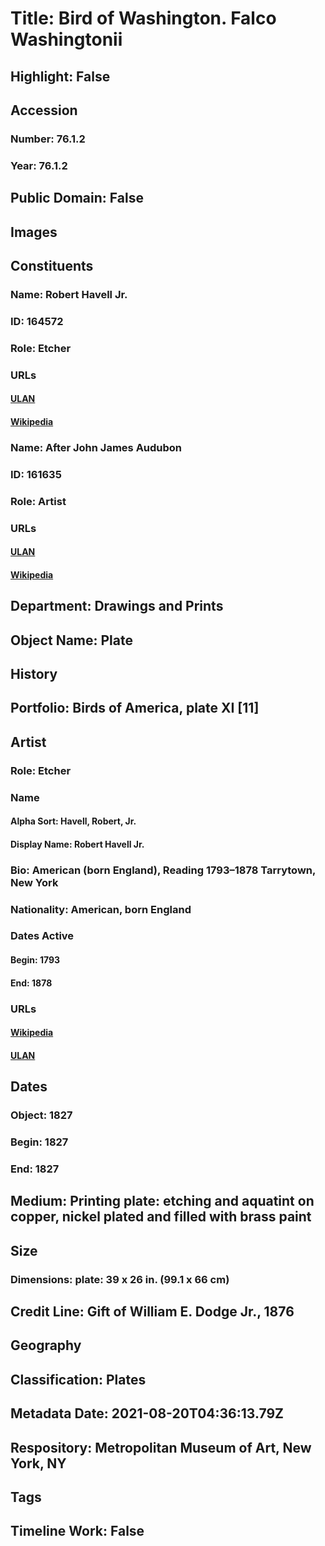 # Title: Bird of Washington. Falco Washingtonii
## Highlight: False
## Accession
### Number: 76.1.2
### Year: 76.1.2
## Public Domain: False
## Images
## Constituents
### Name: Robert Havell Jr.
### ID: 164572
### Role: Etcher
### URLs
#### [ULAN](http://vocab.getty.edu/page/ulan/500015081)
#### [Wikipedia](https://www.wikidata.org/wiki/Q2157495)
### Name: After John James Audubon
### ID: 161635
### Role: Artist
### URLs
#### [ULAN](http://vocab.getty.edu/page/ulan/500016578)
#### [Wikipedia](https://www.wikidata.org/wiki/Q182882)
## Department: Drawings and Prints
## Object Name: Plate
## History
## Portfolio: Birds of America, plate XI [11]
## Artist
### Role: Etcher
### Name
#### Alpha Sort: Havell, Robert, Jr.
#### Display Name: Robert Havell Jr.
### Bio: American (born England), Reading 1793–1878 Tarrytown, New York
### Nationality: American, born England
### Dates Active
#### Begin: 1793
#### End: 1878
### URLs
#### [Wikipedia](https://www.wikidata.org/wiki/Q2157495)
#### [ULAN](http://vocab.getty.edu/page/ulan/500015081)
## Dates
### Object: 1827
### Begin: 1827
### End: 1827
## Medium: Printing plate: etching and aquatint on copper, nickel plated and filled with brass paint
## Size
### Dimensions: plate: 39 x 26 in. (99.1 x 66 cm)
## Credit Line: Gift of William E. Dodge Jr., 1876
## Geography
## Classification: Plates
## Metadata Date: 2021-08-20T04:36:13.79Z
## Respository: Metropolitan Museum of Art, New York, NY
## Tags
## Timeline Work: False